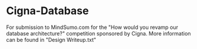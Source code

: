 Cigna-Database
==============
For submission to MindSumo.com for the "How would you revamp our database architecture?" competition sponsored by Cigna.
More information can be found in "Design Writeup.txt"
